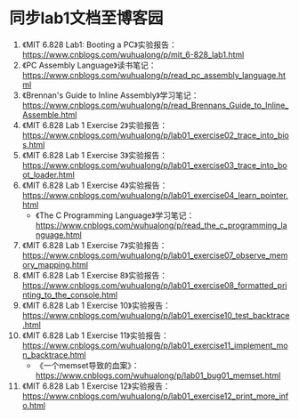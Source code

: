# 同步lab1文档至博客园

1. 《MIT 6.828 Lab1: Booting a PC》实验报告：https://www.cnblogs.com/wuhualong/p/mit_6-828_lab1.html
2. 《PC Assembly Language》读书笔记：https://www.cnblogs.com/wuhualong/p/read_pc_assembly_language.html
3. 《Brennan's Guide to Inline Assembly》学习笔记：https://www.cnblogs.com/wuhualong/p/read_Brennans_Guide_to_Inline_Assemble.html
4. 《MIT 6.828 Lab 1 Exercise 2》实验报告：https://www.cnblogs.com/wuhualong/p/lab01_exercise02_trace_into_bios.html
5. 《MIT 6.828 Lab 1 Exercise 3》实验报告：https://www.cnblogs.com/wuhualong/p/lab01_exercise03_trace_into_boot_loader.html
6. 《MIT 6.828 Lab 1 Exercise 4》实验报告：https://www.cnblogs.com/wuhualong/p/lab01_exercise04_learn_pointer.html
    * 《The C Programming Language》学习笔记：https://www.cnblogs.com/wuhualong/p/read_the_c_programming_language.html
7. 《MIT 6.828 Lab 1 Exercise 7》实验报告：https://www.cnblogs.com/wuhualong/p/lab01_exercise07_observe_memory_mapping.html
8. 《MIT 6.828 Lab 1 Exercise 8》实验报告：https://www.cnblogs.com/wuhualong/p/lab01_exercise08_formatted_printing_to_the_console.html
9. 《MIT 6.828 Lab 1 Exercise 10》实验报告：https://www.cnblogs.com/wuhualong/p/lab01_exercise10_test_backtrace.html
10. 《MIT 6.828 Lab 1 Exercise 11》实验报告：https://www.cnblogs.com/wuhualong/p/lab01_exercise11_implement_mon_backtrace.html
    * 《一个memset导致的血案》：https://www.cnblogs.com/wuhualong/p/lab01_bug01_memset.html
11. 《MIT 6.828 Lab 1 Exercise 12》实验报告：https://www.cnblogs.com/wuhualong/p/lab01_exercise12_print_more_info.html
